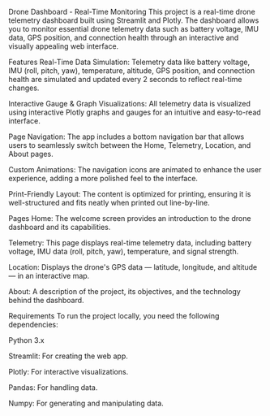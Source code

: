 Drone Dashboard - Real-Time Monitoring
This project is a real-time drone telemetry dashboard built using Streamlit and Plotly. The dashboard allows you to monitor essential drone telemetry data such as battery voltage, IMU data, GPS position, and connection health through an interactive and visually appealing web interface.

Features
Real-Time Data Simulation: Telemetry data like battery voltage, IMU (roll, pitch, yaw), temperature, altitude, GPS position, and connection health are simulated and updated every 2 seconds to reflect real-time changes.

Interactive Gauge & Graph Visualizations: All telemetry data is visualized using interactive Plotly graphs and gauges for an intuitive and easy-to-read interface.

Page Navigation: The app includes a bottom navigation bar that allows users to seamlessly switch between the Home, Telemetry, Location, and About pages.

Custom Animations: The navigation icons are animated to enhance the user experience, adding a more polished feel to the interface.

Print-Friendly Layout: The content is optimized for printing, ensuring it is well-structured and fits neatly when printed out line-by-line.

Pages
Home: The welcome screen provides an introduction to the drone dashboard and its capabilities.

Telemetry: This page displays real-time telemetry data, including battery voltage, IMU data (roll, pitch, yaw), temperature, and signal strength.

Location: Displays the drone's GPS data — latitude, longitude, and altitude — in an interactive map.

About: A description of the project, its objectives, and the technology behind the dashboard.

Requirements
To run the project locally, you need the following dependencies:

Python 3.x

Streamlit: For creating the web app.

Plotly: For interactive visualizations.

Pandas: For handling data.

Numpy: For generating and manipulating data.
